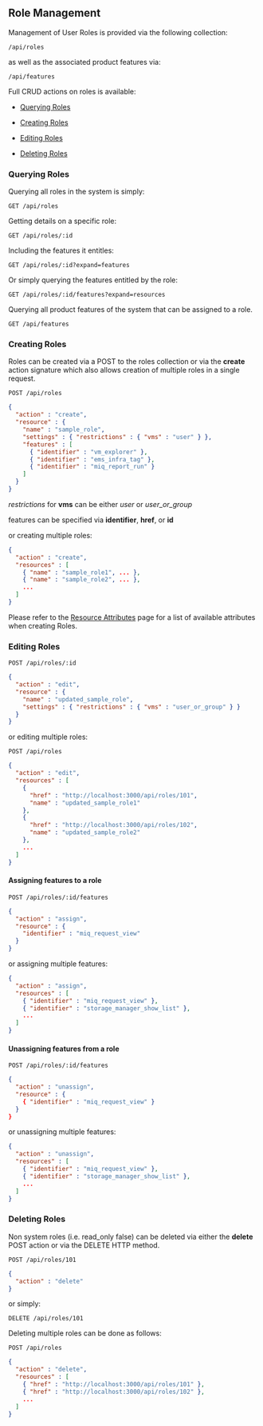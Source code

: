 ---
---

## Role Management

Management of User Roles is provided via the following collection:

``` data
/api/roles
```

as well as the associated product features via:

``` data
/api/features
```

Full CRUD actions on roles is available:

  - [Querying Roles](#querying-roles)

  - [Creating Roles](#creating-roles)

  - [Editing Roles](#editing-roles)

  - [Deleting Roles](#deleting-roles)

### Querying Roles

Querying all roles in the system is simply:

    GET /api/roles

Getting details on a specific role:

    GET /api/roles/:id

Including the features it entitles:

    GET /api/roles/:id?expand=features

Or simply querying the features entitled by the role:

    GET /api/roles/:id/features?expand=resources

Querying all product features of the system that can be assigned to a
role.

    GET /api/features

### Creating Roles

Roles can be created via a POST to the roles collection or via the
**create** action signature which also allows creation of multiple roles
in a single request.

    POST /api/roles

``` json
{
  "action" : "create",
  "resource" : {
    "name" : "sample_role",
    "settings" : { "restrictions" : { "vms" : "user" } },
    "features" : [
      { "identifier" : "vm_explorer" },
      { "identifier" : "ems_infra_tag" },
      { "identifier" : "miq_report_run" }
    ]
  }
}
```

<div class="note">

*restrictions* for **vms** can be either *user* or *user\_or\_group*

features can be specified via **identifier**, **href**, or **id**

</div>

or creating multiple roles:

``` json
{
  "action" : "create",
  "resources" : [
    { "name" : "sample_role1", ... },
    { "name" : "sample_role2", ... },
    ...
  ]
}
```

<div class="note">

Please refer to the [Resource
Attributes](../appendices/resource_attributes.html#roles) page for a
list of available attributes when creating Roles.

</div>

### Editing Roles

    POST /api/roles/:id

``` json
{
  "action" : "edit",
  "resource" : {
    "name" : "updated_sample_role",
    "settings" : { "restrictions" : { "vms" : "user_or_group" } }
  }
}
```

or editing multiple roles:

    POST /api/roles

``` json
{
  "action" : "edit",
  "resources" : [
    {
      "href" : "http://localhost:3000/api/roles/101",
      "name" : "updated_sample_role1"
    },
    {
      "href" : "http://localhost:3000/api/roles/102",
      "name" : "updated_sample_role2"
    },
    ...
  ]
}
```

#### Assigning features to a role

    POST /api/roles/:id/features

``` json
{
  "action" : "assign",
  "resource" : {
    "identifier" : "miq_request_view"
  }
}
```

or assigning multiple features:

``` json
{
  "action" : "assign",
  "resources" : [
    { "identifier" : "miq_request_view" },
    { "identifier" : "storage_manager_show_list" },
    ...
  ]
}
```

#### Unassigning features from a role

    POST /api/roles/:id/features

``` json
{
  "action" : "unassign",
  "resource" : {
    { "identifier" : "miq_request_view" }
  }
}
```

or unassigning multiple features:

``` json
{
  "action" : "unassign",
  "resources" : [
    { "identifier" : "miq_request_view" },
    { "identifier" : "storage_manager_show_list" },
    ...
  ]
}
```

### Deleting Roles

Non system roles (i.e. read\_only false) can be deleted via either the
**delete** POST action or via the DELETE HTTP method.

    POST /api/roles/101

``` json
{
  "action" : "delete"
}
```

or simply:

    DELETE /api/roles/101

Deleting multiple roles can be done as follows:

    POST /api/roles

``` json
{
  "action" : "delete",
  "resources" : [
    { "href" : "http://localhost:3000/api/roles/101" },
    { "href" : "http://localhost:3000/api/roles/102" },
    ...
  ]
}
```

